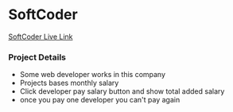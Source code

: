 <h1><strong>SoftCoder</strong></h1>

<a target="_blank" href="https://the-superhero-direction.netlify.app/">
    <p>SoftCoder Live Link</p>
</a>

<h3>Project Details</h3>
<ul>
	<li>Some web developer works in this company</li>
	<li>Projects bases monthly salary</li>
	<li>Click developer pay salary button and show total added salary</li>
	<li>once you pay one developer you can't pay again</li>
</ul>
